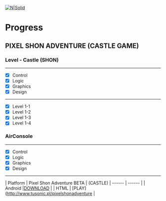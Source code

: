 [![N|Solid](http://tusonic.pl/pixel.png)](http://tusonic.pl)

# Progress
## PIXEL SHON ADVENTURE (CASTLE GAME)
### Level - Castle (SHON)

___
- [X] Control
- [X] Logic
- [X] Graphics
- [X] Design
___
- [x] Level 1-1  
- [x] Level 1-2 
- [x] Level 1-3
- [x] Level 1-4 

### AirConsole
___
- [X] Control
- [X] Logic
- [X] Graphics
- [X] Design
___


| Platform | Pixel Shon Adventure BETA | (CASTLE)
| ------ | ------ |
| Android |[DOWNLOAD](https://play.google.com/store/apps/details?id=pl.tusonic.pixelshonadventure) |
| HTML | [PLAY](http://www.tusonic.pl/pixelshonadventure |





